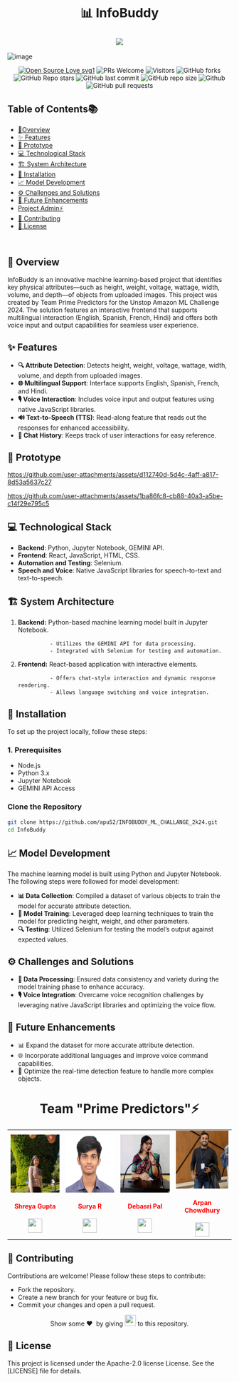 

# <p align="center">📊 InfoBuddy</p>

<p align="center">
   
<center>
<img  src="https://readme-typing-svg.herokuapp.com?color=45ffaa&size=40&width=900&height=80&lines=Welcome-to-INFOBUDDY"/>
</center>
   
![image](https://github.com/user-attachments/assets/2f71fc55-df74-4c8d-8140-92f6504b9dde)



 
<div align="center">
 <p>

[![Open Source Love svg1](https://badges.frapsoft.com/os/v1/open-source.svg?v=103)](https://github.com/ellerbrock/open-source-badges/)
![PRs Welcome](https://img.shields.io/badge/PRs-welcome-brightgreen.svg?style=flat)
![Visitors](https://api.visitorbadge.io/api/visitors?path=apu52%2FINFOBUDDY_ML_CHALLANGE_2k24%20&countColor=%23263759&style=flat)
![GitHub forks](https://img.shields.io/github/forks/apu52/INFOBUDDY_ML_CHALLANGE_2k24)
![GitHub Repo stars](https://img.shields.io/github/stars/apu52/INFOBUDDY_ML_CHALLANGE_2k24)
![GitHub last commit](https://img.shields.io/github/last-commit/apu52/INFOBUDDY_ML_CHALLANGE_2k24)
![GitHub repo size](https://img.shields.io/github/repo-size/apu52/INFOBUDDY_ML_CHALLANGE_2k24)
![Github](https://img.shields.io/github/license/apu52/INFOBUDDY_ML_CHALLANGE_2k24)
![GitHub pull requests](https://img.shields.io/github/issues-pr/apu52/INFOBUDDY_ML_CHALLANGE_2k24)

 </p>
 </div>





<h2>Table of Contents📚</h2>

- [📝Overview](#Overview)
- [✨ Features](#Features)
- [🚀 Prototype ](#Prototype)
- [💻 Technological Stack](#Technology-Stack)
- [🏗️ System Architecture](#System-Architecture)
- [🔧 Installation](#Installation)
- [📈 Model Development](#Model-Development)
- [⚙️ Challenges and Solutions](#Challenges-and-Solutions)
- [🌟 Future Enhancements](#Future-Enhancements)
- [Project Admin⚡](#Project-Admin)
- [🤝 Contributing](#Contributing)
- [📄 License](#License)

<br>


<h2>📝 Overview</h2>
<p></p>InfoBuddy is an innovative machine learning-based project that identifies key physical attributes—such as height, weight, voltage, wattage, width, volume, and depth—of objects from uploaded images. This project was created by Team Prime Predictors for the Unstop Amazon ML Challenge 2024. The solution features an interactive frontend that supports multilingual interaction (English, Spanish, French, Hindi) and offers both voice input and output capabilities for seamless user experience.</p>


<h2>✨ Features</h2>

- **🔍 Attribute Detection**: Detects height, weight, voltage, wattage, width, volume, and depth from uploaded images.
- **🌐 Multilingual Support**: Interface supports English, Spanish, French, and Hindi.
- **🎙️ Voice Interaction**: Includes voice input and output features using native JavaScript libraries.
- **🔊 Text-to-Speech (TTS)**: Read-along feature that reads out the responses for enhanced accessibility.
- **💬 Chat History**: Keeps track of user interactions for easy reference.

<h2>🚀 Prototype </h2>

https://github.com/user-attachments/assets/d112740d-5d4c-4aff-a817-8d53a5637c27


https://github.com/user-attachments/assets/1ba86fc8-cb88-40a3-a5be-c14f29e795c5








<h2>💻 Technological Stack</h2>

- **Backend**: Python, Jupyter Notebook, GEMINI API.
- **Frontend**: React, JavaScript, HTML, CSS.
- **Automation and Testing**: Selenium.
- **Speech and Voice**: Native JavaScript libraries for speech-to-text and text-to-speech.


<h2>🏗️ System Architecture</h2>

1. **Backend:** Python-based machine learning model built in Jupyter Notebook.

                 - Utilizes the GEMINI API for data processing.
                 - Integrated with Selenium for testing and automation.
2. **Frontend:** React-based application with interactive elements.

                 - Offers chat-style interaction and dynamic response rendering.
                 - Allows language switching and voice integration.

<h2>🔧 Installation</h2>
<p>To set up the project locally, follow these steps:</p>

<h3>1. Prerequisites</h3>

- Node.js
- Python 3.x
- Jupyter Notebook
- GEMINI API Access

<h3>Clone the Repository</h3>

```bash
git clone https://github.com/apu52/INFOBUDDY_ML_CHALLANGE_2k24.git  
cd InfoBuddy  

```

<h2>📈 Model Development</h2>

The machine learning model is built using Python and Jupyter Notebook. The following steps were followed for model development:

- **📊 Data Collection**: Compiled a dataset of various objects to train the model for accurate attribute detection.
- **🤖 Model Training**: Leveraged deep learning techniques to train the model for predicting height, weight, and other parameters.
- **🔍 Testing**: Utilized Selenium for testing the model’s output against expected values.


<h2>⚙️ Challenges and Solutions</h2>



- **🔄 Data Processing**: Ensured data consistency and variety during the model training phase to enhance accuracy.
- **🎙️ Voice Integration**: Overcame voice recognition challenges by leveraging native JavaScript libraries and optimizing the voice flow.


<h2>🌟 Future Enhancements</h2>



- 📊 Expand the dataset for more accurate attribute detection.
- 🌐 Incorporate additional languages and improve voice command capabilities.
- 🔄 Optimize the real-time detection feature to handle more complex objects.

<div align="center">
   
# Team "Prime Predictors"⚡
 
<table>


<td align="center"><a href=""><img src="Shreya.jpg" width=130px height=130px /></a></br> <h4 style="color:red;">Shreya Gupta</h4>
 <a href="https://www.linkedin.com/in/shreya-gupta-a56a3b268/"><img src="https://img.icons8.com/fluency/2x/linkedin.png" width="32px" height="32px"></img></a>
</td>

<td align="center"><a href=""><img src="Surya.jpg" width=130px height=130px /></a></br> <h4 style="color:red;">Surya R</h4>
 <a href="https://www.linkedin.com/in/suryar8/"><img src="https://img.icons8.com/fluency/2x/linkedin.png" width="32px" height="32px"></img></a>
</td>

<td align="center"><a href=""><img src="Debasri.jpg" width=130px height=130px /></a></br> <h4 style="color:red;">Debasri Pal</h4>
 <a href="https://www.linkedin.com/in/debasri-pal/"><img src="https://img.icons8.com/fluency/2x/linkedin.png" width="32px" height="32px"></img></a>
</td>

<td align="center"><a href="https://github.com/apu52"><img src="Arpan.jpg" width=130px height=130px /></a></br> <h4 style="color:red;">Arpan Chowdhury</h4>
 <a href="https://www.linkedin.com/in/arpan-chowdhury-775294251/"><img src="https://img.icons8.com/fluency/2x/linkedin.png" width="32px" height="32px"></img></a>
</td>
</tr>
</table>
  
</div>

<h2>🤝 Contributing</h2>
Contributions are welcome! Please follow these steps to contribute:

- Fork the repository.
- Create a new branch for your feature or bug fix.
- Commit your changes and open a pull request.

<p align = "center">
Show some ❤️&nbsp; by giving <img src="https://imgur.com/o7ncZFp.jpg" height=25px width=25px> to this repository.
</p>

<h2>📄 License</h2>

This project is licensed under the Apache-2.0 license License. See the [LICENSE] file for details.


